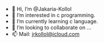 - 👋 Hi, I’m @Jakaria-Kollol
- 👀 I’m interested in c programming.
- 🌱 I’m currently learning c language.
- 💞️ I’m looking to collaborate on ...
- 📫 Mail: jrkollol@icloud.com

<!---
Jakaria-Kollol/Jakaria-Kollol is a ✨ special ✨ repository because its `README.md` (this file) appears on your GitHub profile.
You can click the Preview link to take a look at your changes.
--->
